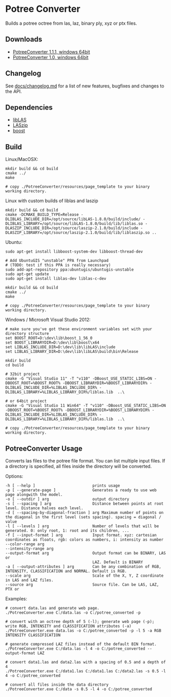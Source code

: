 # Potree Converter

Builds a potree octree from las, laz, binary ply, xyz or ptx files.

## Downloads

* [PotreeConverter 1.1.1, windows 64bit](http://potree.org/downloads/PotreeConverter/PotreeConverter_1.1.1.zip)
* [PotreeConverter 1.0, windows 64bit](http://potree.org/downloads/PotreeConverter/PotreeConverter_2014.12.30.zip)

## Changelog

See [docs/changelog.md](./docs/changelog.md) for a list of new features, bugfixes and changes to the API.

## Dependencies

* [libLAS](https://github.com/libLAS/libLAS)
* [LASzip](https://github.com/LASzip/LASzip)
* [boost](http://www.boost.org/)

## Build

Linux/MacOSX:

    mkdir build && cd build
    cmake ../
    make

    # copy ./PotreeConverter/resources/page_template to your binary working directory.
	
Linux with custom builds of liblas and laszip

```
mkdir build && cd build
cmake -DCMAKE_BUILD_TYPE=Release -DLIBLAS_INCLUDE_DIR=/opt/source/libLAS-1.8.0/build/include/ -DLIBLAS_LIBRARY=/opt/source/libLAS-1.8.0/build/lib/liblas.so -DLASZIP_INCLUDE_DIR=/opt/source/laszip-2.1.0/build/include -DLASZIP_LIBRARY=/opt/source/laszip-2.1.0/build/lib/liblaszip.so ..
```

Ubuntu:

    sudo apt-get install libboost-system-dev libboost-thread-dev

    # Add UbuntuGIS "unstable" PPA from Launchpad
    # (TODO: test if this PPA is really necessary)
    sudo add-apt-repository ppa:ubuntugis/ubuntugis-unstable
    sudo apt-get update
    sudo apt-get install liblas-dev liblas-c-dev

    mkdir build && cd build
    cmake ../
    make

    # copy ./PotreeConverter/resources/page_template to your binary working directory.

Windows / Microsoft Visual Studio 2012:

    # make sure you've got these environment variables set with your directory structure
    set BOOST_ROOT=D:\dev\lib\boost_1_56_0
    set BOOST_LIBRARYDIR=D:\dev\lib\boost\x64
    set LIBLAS_INCLUDE_DIR=D:\dev\lib\libLAS\include
    set LIBLAS_LIBRARY_DIR=D:\dev\lib\libLAS\build\bin\Release

    mkdir build
    cd build

    # 32bit project
    cmake -G "Visual Studio 11" -T "v110" -DBoost_USE_STATIC_LIBS=ON -DBOOST_ROOT=%BOOST_ROOT% -DBOOST_LIBRARYDIR=%BOOST_LIBRARYDIR% -DLIBLAS_INCLUDE_DIR=%LIBLAS_INCLUDE_DIR% -DLIBLAS_LIBRARY=%LIBLAS_LIBRARY_DIR%/liblas.lib  ..\

    # or 64bit project
    cmake -G "Visual Studio 11 Win64" -T "v110" -DBoost_USE_STATIC_LIBS=ON -DBOOST_ROOT=%BOOST_ROOT% -DBOOST_LIBRARYDIR=%BOOST_LIBRARYDIR% -DLIBLAS_INCLUDE_DIR=%LIBLAS_INCLUDE_DIR% -DLIBLAS_LIBRARY=%LIBLAS_LIBRARY_DIR%/liblas.lib  ..\

    # copy ./PotreeConverter/resources/page_template to your binary working directory.

## PotreeConverter Usage

Converts las files to the potree file format.
You can list multiple input files. If a directory is specified, all files
inside the directory will be converted.

Options:


```
-h [ --help ]                         prints usage
-p [ --generate-page ]                Generates a ready to use web page alongwith the model.
-o [ --outdir ] arg                   output directory
-s [ --spacing ] arg                  Distance between points at root level. Distance halves each level.
-d [ --spacing-by-diagonal-fraction ] arg Maximum number of points on the diagonal in the first level (sets spacing). spacing = diagonal / value
-l [ --levels ] arg                   Number of levels that will be generated. 0: only root, 1: root and its children, ...
-f [ --input-format ] arg             Input format. xyz: cartesian coordinates as floats, rgb: colors as numbers, i: intensity as number
--color-range arg
--intensity-range arg
--output-format arg                   Output format can be BINARY, LAS or
                                      LAZ. Default is BINARY
-a [ --output-attributes ] arg        Can be any combination of RGB, INTENSITY, CLASSIFICATION and NORMAL. Default is RGB.
--scale arg                           Scale of the X, Y, Z coordinate in LAS and LAZ files.
--source arg                          Source file. Can be LAS, LAZ, PTX or
```

Examples:

    # convert data.las and generate web page.
    ./PotreeConverter.exe C:/data.las -o C:/potree_converted -p

    # convert with an octree depth of 5 (-l); generate web page (-p); write RGB, INTENSITY and CLASSIFICATION attributes (-a)
    ./PotreeConverter.exe data.las -o C:/potree_converted -p -l 5 -a RGB INTENSITY CLASSIFICATION

    # generate compressed LAZ files instead of the default BIN format.
    ./PotreeConverter.exe C:/data.las -l 4 -o C:/potree_converted --output-format LAZ

    # convert data1.las and data2.las with a spacing of 0.5 and a depth of 4
    ./PotreeConverter.exe C:/data1.las C:/data1.las C:/data2.las -s 0.5 -l 4 -o C:/potree_converted

    # convert all files inside the data directory
    ./PotreeConverter.exe C:/data -s 0.5 -l 4 -o C:/potree_converted
